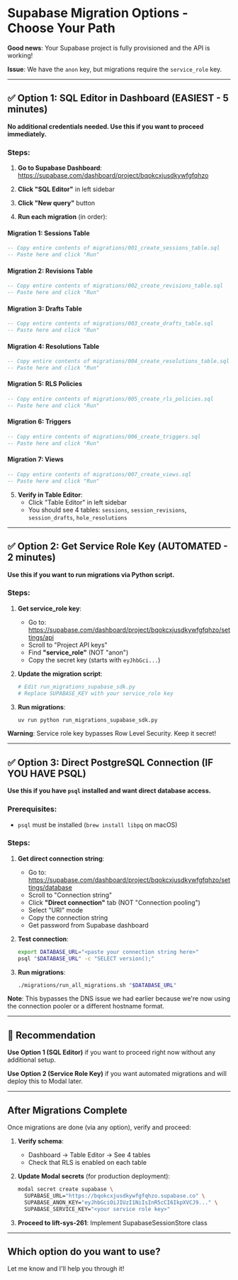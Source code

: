 # Supabase Migration Options - Choose Your Path

**Good news**: Your Supabase project is fully provisioned and the API is working!

**Issue**: We have the `anon` key, but migrations require the `service_role` key.

---

## ✅ Option 1: SQL Editor in Dashboard (EASIEST - 5 minutes)

**No additional credentials needed. Use this if you want to proceed immediately.**

### Steps:

1. **Go to Supabase Dashboard**: https://supabase.com/dashboard/project/bqokcxjusdkywfgfqhzo

2. **Click "SQL Editor"** in left sidebar

3. **Click "New query"** button

4. **Run each migration** (in order):

#### Migration 1: Sessions Table
```sql
-- Copy entire contents of migrations/001_create_sessions_table.sql
-- Paste here and click "Run"
```

#### Migration 2: Revisions Table
```sql
-- Copy entire contents of migrations/002_create_revisions_table.sql
-- Paste here and click "Run"
```

#### Migration 3: Drafts Table
```sql
-- Copy entire contents of migrations/003_create_drafts_table.sql
-- Paste here and click "Run"
```

#### Migration 4: Resolutions Table
```sql
-- Copy entire contents of migrations/004_create_resolutions_table.sql
-- Paste here and click "Run"
```

#### Migration 5: RLS Policies
```sql
-- Copy entire contents of migrations/005_create_rls_policies.sql
-- Paste here and click "Run"
```

#### Migration 6: Triggers
```sql
-- Copy entire contents of migrations/006_create_triggers.sql
-- Paste here and click "Run"
```

#### Migration 7: Views
```sql
-- Copy entire contents of migrations/007_create_views.sql
-- Paste here and click "Run"
```

5. **Verify in Table Editor**:
   - Click "Table Editor" in left sidebar
   - You should see 4 tables: `sessions`, `session_revisions`, `session_drafts`, `hole_resolutions`

---

## ✅ Option 2: Get Service Role Key (AUTOMATED - 2 minutes)

**Use this if you want to run migrations via Python script.**

### Steps:

1. **Get service_role key**:
   - Go to: https://supabase.com/dashboard/project/bqokcxjusdkywfgfqhzo/settings/api
   - Scroll to "Project API keys"
   - Find **"service_role"** (NOT "anon")
   - Copy the secret key (starts with `eyJhbGci...`)

2. **Update the migration script**:
   ```bash
   # Edit run_migrations_supabase_sdk.py
   # Replace SUPABASE_KEY with your service_role key
   ```

3. **Run migrations**:
   ```bash
   uv run python run_migrations_supabase_sdk.py
   ```

**Warning**: Service role key bypasses Row Level Security. Keep it secret!

---

## ✅ Option 3: Direct PostgreSQL Connection (IF YOU HAVE PSQL)

**Use this if you have `psql` installed and want direct database access.**

### Prerequisites:
- `psql` must be installed (`brew install libpq` on macOS)

### Steps:

1. **Get direct connection string**:
   - Go to: https://supabase.com/dashboard/project/bqokcxjusdkywfgfqhzo/settings/database
   - Scroll to "Connection string"
   - Click **"Direct connection"** tab (NOT "Connection pooling")
   - Select "URI" mode
   - Copy the connection string
   - Get password from Supabase dashboard

2. **Test connection**:
   ```bash
   export DATABASE_URL="<paste your connection string here>"
   psql "$DATABASE_URL" -c "SELECT version();"
   ```

3. **Run migrations**:
   ```bash
   ./migrations/run_all_migrations.sh "$DATABASE_URL"
   ```

**Note**: This bypasses the DNS issue we had earlier because we're now using the connection pooler or a different hostname format.

---

## 🎯 Recommendation

**Use Option 1 (SQL Editor)** if you want to proceed right now without any additional setup.

**Use Option 2 (Service Role Key)** if you want automated migrations and will deploy this to Modal later.

---

## After Migrations Complete

Once migrations are done (via any option), verify and proceed:

1. **Verify schema**:
   - Dashboard → Table Editor → See 4 tables
   - Check that RLS is enabled on each table

2. **Update Modal secrets** (for production deployment):
   ```bash
   modal secret create supabase \
     SUPABASE_URL="https://bqokcxjusdkywfgfqhzo.supabase.co" \
     SUPABASE_ANON_KEY="eyJhbGciOiJIUzI1NiIsInR5cCI6IkpXVCJ9..." \
     SUPABASE_SERVICE_KEY="<your service role key>"
   ```

3. **Proceed to lift-sys-261**: Implement SupabaseSessionStore class

---

## Which option do you want to use?

Let me know and I'll help you through it!
